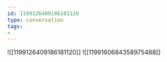 ```yaml
---
id: 1199126409186181120
type: conversation
tags:
- 
---
```

![[1199126409186181120]]
![[1199160684358975488]]

